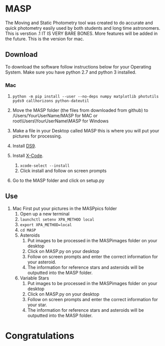 # MASP
The Moving and Static Photometry tool was created to do accurate and quick photometry easily used by both students and long time astronomers. This is verstion .1 IT IS VERY BARE BONES. More features will be added in the future. This is the version for mac. 
## Download
To download the software follow instructions below for your Operating System. Make sure you have python 2.7 and python 3 installed.
### Mac
1. ```python -m pip install --user --no-deps numpy matplotlib photutils pyds9 callhorizons python-dateutil```

2. Move the MASP folder (the files from downloaded from github) to /Users/YourUserName/MASP for MAC or root\Users\YourUserName\MASP for Windows

3. Make a file in your Desktop called MASP this is where you will put your pictures for processing.

4. Install [DS9](http://www.example.com/).

5. Install [X-Code]().
	1. ```xcode-select --install```
	2. Click install and follow on screen prompts

6. Go to the MASP folder and click on setup.py


## Use
1.	Mac
First put your pictures in the MASPpics folder
	1.	Open up a new terminal
	2.	```launchctl setenv XPA_METHOD local```
	3.	```export XPA_METHOD=local```
	4.	```cd MASP```
	5.	Asteroids
		1.	Put images to be processed in the MASPimages folder on your desktop
		2.	Click on MASP.py on your desktop
		3.	Follow on screen prompts and enter the correct information for your asteroid.
		4.	The information for reference stars and asteroids will be outputted into the MASP folder.
	6.	Variable Stars
		1.	Put images to be processed in the MASPimages folder on your desktop
		2.	Click on MASP.py on your desktop
		3.	Follow on screen prompts and enter the correct information for your star.
		4.	The information for reference stars and asteroids will be outputted into the MASP folder.
# Congratulations
